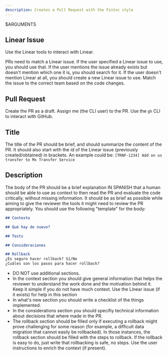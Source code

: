 ```yaml
---
description: Creates a Pull Request with the Fintoc style
---
```


<user-instructions>
$ARGUMENTS
</user-instructions>

## Linear Issue

Use the Linear tools to interact with Linear.

PRs need to match a Linear issue. If the user specified a Linear issue to use, you should use that. If the user
mentions the issue already exists but doesn't mention which one it is, you should search for it. If the user
doesn't mention Linear at all, you should create a new Linear issue to use. Match the issue to the correct team
based on the code changes.

## Pull Request

Create the PR as a draft. Assign me (the CLI user) to the PR. Use the `gh` CLI to interact with GitHub.

## Title

The title of the PR should be brief, and should summarize the content of the PR. It should also start with the
id of the Linear issue (previously created/obtained) in brackets.
An example could be: `[TRNF-1234] Add on us transfer to Mx Transfer Service`

## Description

The body of the PR should be a brief explanation IN SPANISH that a human should be able to use as context
to then read the PR and evaluate the code critically, without missing information. It should be as brief
as possible while aiming to give the reviewer the tools it might need to review the PR appropriately.
You should use the following "template" for the body:

```md
## Contexto

## Qué hay de nuevo?

## Tests

## Consideraciones

## Rollback
¿Es seguro hacer rollback? Sí/No
¿Cuáles son los pasos para hacer rollback?
```

- DO NOT use additional sections.
- In the context section you should give general information that helps the reviewer to understand the work
done and the motivation behind it. Keep it simple if you do not have much context. Use the Linear issue (if it exists) for help in this section
- In what's new section you should write a checklist of the things implemented.
- In the considerations section you should specifiy technical information about decisions that where made in the PR.
- The rollback section should be filled only if executing a rollback might prove challenging for some reason (for example, a difficult data migration
that cannot easily be rollbacked). In those instances, the rollback section should be filled with the steps to rollback.
If the rollback is easy to do, just write that rollbacking is safe, no steps. Use the user instructions to enrich the
context (if present).
